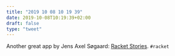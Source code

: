 ```yaml
---
title: "2019 10 08 10 19 39"
date: 2019-10-08T10:19:39+02:00
draft: false
type: "tweet"
---
```

Another great app by Jens Axel Søgaard: [Racket Stories](https://racket-stories.com). `#racket`
